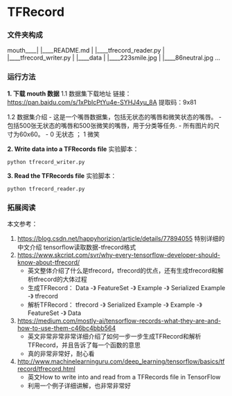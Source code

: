 # TFRecord

### 文件夹构成
   mouth____| |____README.md
			| |____tfrecord_reader.py
			| |____tfrecord_writer.py
			| |____data
				| |____223smile.jpg
				| |____86neutral.jpg
				   ...

### 运行方法
**1. 下载 mouth 数据**
1.1 数据集下载地址
链接：https://pan.baidu.com/s/1xPbIcPtYu4e-SYHJ4yu_8A 提取码：9x81 

1.2 数据集介绍
	- 这是一个嘴唇数据集，包括无状态的嘴唇和微笑状态的嘴唇。
	- 包括500张无状态的嘴唇和500张微笑的嘴唇，用于分类等任务.
	- 所有图片的尺寸为60x60。
	- 0 无状态	； 1 微笑

**2. Write data into a TFRecords file**
实验脚本：
```
python tfrecord_writer.py
```

**3. Read the TFRecords file**
实验脚本：
```
python tfrecord_reader.py
```

### 拓展阅读
本文参考：
1. https://blog.csdn.net/happyhorizion/article/details/77894055 特别详细的中文介绍 tensorflow读取数据-tfrecord格式
2. https://www.skcript.com/svr/why-every-tensorflow-developer-should-know-about-tfrecord/ 
	- 英文整体介绍了什么是tfrecord，tfrecord的优点，还有生成tfrecord和解析tfrecord的大体过程
	- 生成TFRecord： Data -》 FeatureSet -》 Example -》 Serialized Example -》 tfrecord
	- 解析TFRecord： tfrecord -》 Serialized Example -》 Example -》 FeatureSet -》 Data
3. https://medium.com/mostly-ai/tensorflow-records-what-they-are-and-how-to-use-them-c46bc4bbb564
	- 英文非常非常非常详细介绍了如何一步一步生成TFRecord和解析TFRecord，并且告诉了每一个函数的意思
	- 真的非常非常好，耐心看
4. http://www.machinelearninguru.com/deep_learning/tensorflow/basics/tfrecord/tfrecord.html
	- 英文How to write into and read from a TFRecords file in TensorFlow
	- 利用一个例子详细讲解，也非常非常好
	
